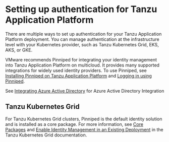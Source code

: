 # Setting up authentication for Tanzu Application Platform

There are multiple ways to set up authentication for your Tanzu Application Platform deployment.
You can manage authentication at the infrastructure level with your Kubernetes provider,
such as Tanzu Kubernetes Grid, EKS, AKS, or GKE.

VMware recommends Pinniped for integrating your identity management into Tanzu Application Platform
on multicloud. It provides many supported integrations for widely used identity providers.
To use Pinniped, see [Installing Pinniped on Tanzu Application Platform](pinniped-install-guide-lets-encrypt.hbs.md) and
[Logging in using Pinniped](pinniped-login.html).

See [Integrating Azure Active Directory](azure-ad.html) for Azure Active Directory Integration

## <a id="tkg"></a> Tanzu Kubernetes Grid

For Tanzu Kubernetes Grid clusters, Pinniped is the default identity solution and is installed as a
core package. For more information, see
[Core Packages](https://docs.vmware.com/en/VMware-Tanzu-Kubernetes-Grid/1.4/vmware-tanzu-kubernetes-grid-14/GUID-packages-core-index.html) and
[Enable Identity Management in an Existing Deployment](https://docs.vmware.com/en/VMware-Tanzu-Kubernetes-Grid/1.4/vmware-tanzu-kubernetes-grid-14/GUID-cluster-lifecycle-enable-identity-management.html)
in the Tanzu Kubernetes Grid documentation.
